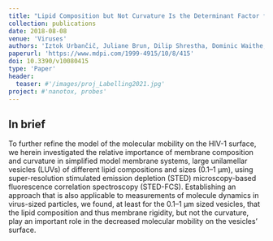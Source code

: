 ```yaml
---
title: "Lipid Composition but Not Curvature Is the Determinant Factor for the Low Molecular Mobility Observed on the Membrane of Virus-Like Vesicles "
collection: publications
date: 2018-08-08
venue: 'Viruses'
authors: 'Iztok Urbančič, Juliane Brun, Dilip Shrestha, Dominic Waithe, Christian Eggeling, Jakub Chojnacki'
paperurl: 'https://www.mdpi.com/1999-4915/10/8/415'
doi: 10.3390/v10080415
type: 'Paper'
header:
  teaser: #'/images/proj_Labelling2021.jpg'
project: #'nanotox, probes'
---
```


In brief 
--------
To further refine the model of the molecular mobility on the HIV-1 surface, we herein investigated the relative importance of membrane composition and curvature in simplified model membrane systems, 
large unilamellar vesicles (LUVs) of different lipid compositions and sizes (0.1–1 µm), using super-resolution stimulated emission depletion (STED) microscopy-based fluorescence correlation spectroscopy (STED-FCS). 
Establishing an approach that is also applicable to measurements of molecule dynamics in virus-sized particles, 
we found, at least for the 0.1–1 µm sized vesicles, that the lipid composition and thus membrane rigidity, but not the curvature, play an important role in the decreased molecular mobility on the vesicles’ surface.
